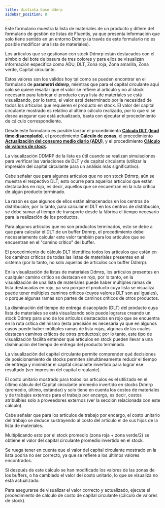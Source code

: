 ```yaml
---
title: distinta base ddmrp
sidebar_position: 8
---
```


Este formulario muestra la lista de materiales de un producto y difiere del formulario de gestión de listas de Fluentis, ya que presenta información que solo tiene sentido en un entorno Ddmrp (a través de este formulario no es posible modificar una lista de materiales).

Los artículos que se gestionan con stock Ddmrp están destacados con el símbolo del bote de basura de tres colores y para ellos se visualizan información específica como ADU, DLT, Zona roja, Zona amarilla, Zona verde, Capital circulante.

Estos valores son los válidos hoy tal como se pueden encontrar en el formulario de **parametri ddmrp**, mientras que para el capital circulante aquí solo se quiere resaltar que el valor se refiere al artículo y no al stock necesario para fabricar el producto cuya lista de materiales se está visualizando, por lo tanto, el valor está determinado por la necesidad de todos los artículos que requieren el producto en stock. El valor del capital circulante mostrado es relativo al último cálculo realizado, por lo que si se desea asegurar que está actualizado, basta con ejecutar el procedimiento de cálculo correspondiente.

Desde este formulario es posible lanzar el procedimiento [**Cálculo DLT (lead time disacoplado)**](/docs/ddmrp/procedures/dlt-calculation), el procedimiento [**Cálculo de zonas**](/docs/ddmrp/procedures/zones-calculation), el procedimiento [**Actualización del consumo medio diario (ADU)**](/docs/ddmrp/procedures/adu-update), y el procedimiento [**Cálculo de valores de stock**](/docs/ddmrp/procedures/inventory-value).

La visualización DDMRP de la lista es útil cuando se realizan simulaciones para verificar las variaciones de DLT y de capital circulante (utilizar la impresión del capital circulante para un análisis más significativo).

Cabe señalar que para algunos artículos que no son stock Ddmrp, aún se muestra el respectivo DLT; esto ocurre para aquellos artículos que están destacados en rojo, es decir, aquellos que se encuentran en la ruta crítica de algún producto terminado.

La razón es que algunos de ellos están almacenados en los centros de distribución; por lo tanto, para calcular el DLT en los centros de distribución, se debe sumar al tiempo de transporte desde la fábrica el tiempo necesario para la realización de los productos.

Para algunos artículos que no son productos terminados, esto se debe a que para calcular el DLT de un buffer Ddmrp, el procedimiento debe necesariamente calcular este valor también para los artículos que se encuentran en el "camino crítico" del buffer.

El procedimiento de cálculo DLT identifica todos los artículos que están en los caminos críticos de todas las listas de materiales presentes en el sistema (por lo tanto, no solo aquellas de artículos con buffer Ddmrp).

En la visualización de listas de materiales Ddmrp, los artículos presentes en cualquier camino crítico se destacan en rojo, por lo tanto, en la visualización de una lista de materiales puede haber múltiples ramas de lista destacadas en rojo, ya sea porque el producto cuya lista se visualiza puede tener múltiples caminos críticos (cuyos valores DLT son así iguales), o porque algunas ramas son partes de caminos críticos de otros productos.

La disminución del tiempo de entrega disacoplado (DLT) del producto cuya lista de materiales se está visualizando solo puede lograrse creando un stock Ddmrp para uno de los artículos destacados en rojo que se encuentra en la ruta crítica del mismo (esta precisión es necesaria ya que en algunos casos puede haber múltiples ramas de lista rojas, algunas de las cuales destacan caminos críticos de otros productos); por lo tanto, este tipo de visualización facilita entender qué artículos en stock pueden llevar a una disminución del tiempo de entrega del producto terminado.

La visualización del capital circulante permite comprender qué decisiones de posicionamiento de stocks permiten simultáneamente reducir el tiempo de entrega y minimizar el capital circulante invertido para lograr ese resultado (ver impresión del capital circulante).

El costo unitario mostrado para todos los artículos es el utilizado en el último cálculo del Capital circulante promedio invertido en stocks Ddmrp (promedio, último, estándar) y solo tiene en cuenta los costos de materiales y de trabajos externos para el trabajo por encargo, es decir, costos atribuibles solo a proveedores externos (ver la sección relacionada con este cálculo).

Cabe señalar que para los artículos de trabajo por encargo, el costo unitario del trabajo se deduce sustrayendo al costo del artículo el de sus hijos de la lista de materiales.

Multiplicando esto por el stock promedio (zona roja + zona verde/2) se obtiene el valor del capital circulante promedio invertido en el stock.

Se ruega tener en cuenta que el valor del capital circulante mostrado en la lista podría no ser correcto, ya que se refiere a los últimos valores encontrados.

Si después de este cálculo se han modificado los valores de las zonas de los buffers, o ha cambiado el valor del costo unitario, lo que se visualiza no está actualizado.

Para asegurarse de visualizar el valor correcto y actualizado, ejecute el procedimiento de cálculo de costo de capital circulante (cálculo de valores de stock).